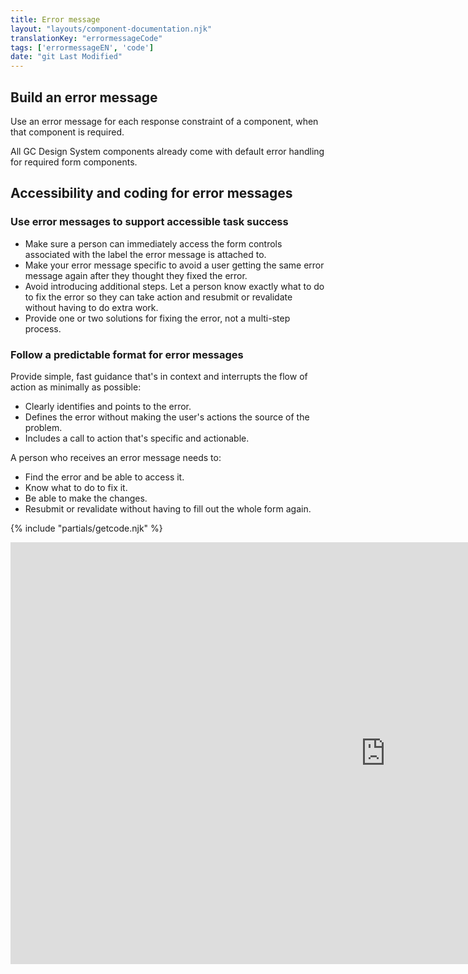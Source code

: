 ```yaml
---
title: Error message
layout: "layouts/component-documentation.njk"
translationKey: "errormessageCode"
tags: ['errormessageEN', 'code']
date: "git Last Modified"
---
```


## Build an error message

Use an error message for each response constraint of a component, when that component is required.

All GC Design System components already come with default error handling for required form components.

## Accessibility and coding for error messages

### Use error messages to support accessible task success

- Make sure a person can immediately access the form controls associated with the label the error message is attached to.
- Make your error message specific to avoid a user getting the same error message again after they thought they fixed the error.
- Avoid introducing additional steps. Let a person know exactly what to do to fix the error so they can take action and resubmit or revalidate without having to do extra work.
- Provide one or two solutions for fixing the error, not a multi-step process.

### Follow a predictable format for error messages

Provide simple, fast guidance that's in context and interrupts the flow of action as minimally as possible:

- Clearly identifies and points to the error.
- Defines the error without making the user's actions the source of the problem.
- Includes a call to action that's specific and actionable.

A person who receives an error message needs to:

- Find the error and be able to access it.
- Know what to do to fix it.
- Be able to make the changes.
- Resubmit or revalidate without having to fill out the whole form again.

{% include "partials/getcode.njk" %}

<iframe
  title="Overview of gcds-error-message properties and events."
  src="https://cds-snc.github.io/gcds-components/?path=/docs/components-error-message--default&viewMode=docs&shortcuts=false&singleStory=true"
  width="1200"
  height="675"
  style="display: block; margin: 0 auto;"
  frameBorder="0"
></iframe>
